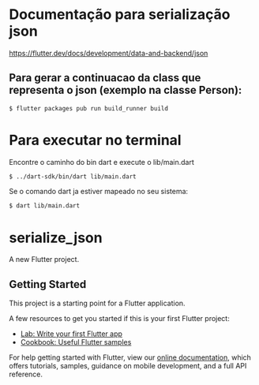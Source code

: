 # Documentação para serialização json
https://flutter.dev/docs/development/data-and-backend/json

## Para gerar a continuacao da class que representa o json (exemplo na classe Person):
```sh
$ flutter packages pub run build_runner build
```

# Para executar no terminal
Encontre o caminho do bin dart e execute o lib/main.dart

```sh
$ ../dart-sdk/bin/dart lib/main.dart
```
Se o comando dart ja estiver mapeado no seu sistema:
```sh
$ dart lib/main.dart
```

# serialize_json

A new Flutter project.

## Getting Started

This project is a starting point for a Flutter application.

A few resources to get you started if this is your first Flutter project:

- [Lab: Write your first Flutter app](https://flutter.dev/docs/get-started/codelab)
- [Cookbook: Useful Flutter samples](https://flutter.dev/docs/cookbook)

For help getting started with Flutter, view our
[online documentation](https://flutter.dev/docs), which offers tutorials,
samples, guidance on mobile development, and a full API reference.
